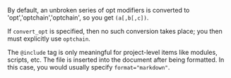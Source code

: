By default, an unbroken series of opt modifiers is converted to
'opt','optchain','optchain', so you get `(a[,b[,c])`.

If `convert_opt` is specified, then no such conversion takes place; you then 
must explicitly use `optchain`.

The `@include` tag is only meaningful for project-level items like modules,
scripts, etc. The file is inserted into the document after being formatted.
In this case, you would usually specify `format="markdown"`.
